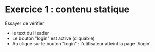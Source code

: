 <!-- .slide: class="center" -->

# Exercice 1 : contenu statique

Essayer de vérifier 

 * le text du Header
 * Le bouton "login" est activé (cliquable)
 * Au clique sur le bouton "login" : l'utilisateur atteint la page '/login'